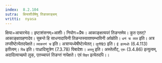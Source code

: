 ```yaml
---
index:  8.2.104
sutra:  क्षियाशीःप्रैषेषु तिङाकाङ्क्षम्
vritti:  nyasa
---
```


क्षिया=आचारभेदः। इष्टाशंसनम्=आशीः। नियोगः=प्रैषः। आकाङ्क्षत्यपरं तिङन्तमेव। कुत एतत्? आकाङ्क्षाग्रहणादेव। सुबन्ते हि साधनादायिनी तिङन्तस्यावश्यम्भाविनी अपेक्षेति।
`धनं च तात` इति। अत्र लप्सीष्टेत्येतदपेक्षते। `व्याकरणं च` इति। अत्राप्यध्येषीष्टेत्येतत्।
`लुनीहि3` इति। `ई हल्यधोः` (6.4.113) इतीत्वम्। `पिब` इति। पाध्रादिसूत्रेण (7.3.78) पिबादेशः।
`अस्तु` इति। अस्तेर्लोट्, `एरुः` (3.4.86) इत्युत्वम्, अदादित्वाच्छपो लुक्, एतच्चापरं तिङन्तं नापेक्षते। एवं `विहर` इत्येतदपि।।

